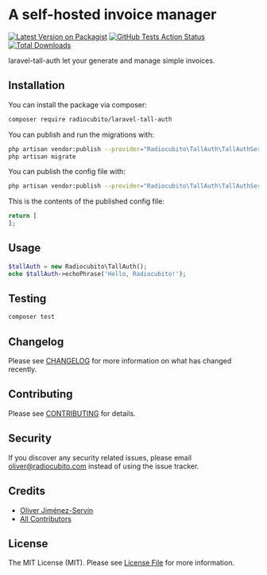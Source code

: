 # A self-hosted invoice manager

[![Latest Version on Packagist](https://img.shields.io/packagist/v/radiocubito/laravel-tall-auth.svg?style=flat-square)](https://packagist.org/packages/radiocubito/laravel-tall-auth)
[![GitHub Tests Action Status](https://img.shields.io/github/workflow/status/radiocubito/laravel-tall-auth/Tests?label=tests)](https://github.com/radiocubito/laravel-tall-auth/actions?query=workflow%3ATests+branch%3Amaster)
[![Total Downloads](https://img.shields.io/packagist/dt/radiocubito/laravel-tall-auth.svg?style=flat-square)](https://packagist.org/packages/radiocubito/laravel-tall-auth)


laravel-tall-auth let your generate and manage simple invoices.

## Installation

You can install the package via composer:

```bash
composer require radiocubito/laravel-tall-auth
```

You can publish and run the migrations with:

```bash
php artisan vendor:publish --provider="Radiocubito\TallAuth\TallAuthServiceProvider" --tag="migrations"
php artisan migrate
```

You can publish the config file with:
```bash
php artisan vendor:publish --provider="Radiocubito\TallAuth\TallAuthServiceProvider" --tag="config"
```

This is the contents of the published config file:

```php
return [
];
```

## Usage

``` php
$tallAuth = new Radiocubito\TallAuth();
echo $tallAuth->echoPhrase('Hello, Radiocubito!');
```

## Testing

``` bash
composer test
```

## Changelog

Please see [CHANGELOG](CHANGELOG.md) for more information on what has changed recently.

## Contributing

Please see [CONTRIBUTING](CONTRIBUTING.md) for details.

## Security

If you discover any security related issues, please email oliver@radiocubito.com instead of using the issue tracker.

## Credits

- [Oliver Jiménez-Servín](https://github.com/oliverds)
- [All Contributors](../../contributors)

## License

The MIT License (MIT). Please see [License File](LICENSE.md) for more information.
